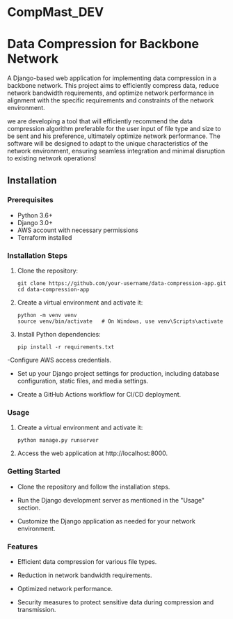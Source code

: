 # CompMast_DEV

    
# Data Compression for Backbone Network

A Django-based web application for implementing data compression in a backbone network. This project aims to efficiently compress data, reduce network bandwidth requirements, and optimize network performance in alignment with the specific requirements and constraints of the network environment.

we are developing a tool that will efficiently recommend the data compression algorithm preferable for the user input of file type and size to be sent and his preference, ultimately optimize network performance. The software will be designed to adapt to the unique characteristics of the network environment, ensuring seamless integration and minimal disruption to existing network operations!

## Installation

### Prerequisites

- Python 3.6+
- Django 3.0+
- AWS account with necessary permissions
- Terraform installed

### Installation Steps

1. Clone the repository:

   ```shell
   git clone https://github.com/your-username/data-compression-app.git
   cd data-compression-app
   
2. Create a virtual environment and activate it:

   ```shell
   python -m venv venv
   source venv/bin/activate   # On Windows, use venv\Scripts\activate

3. Install Python dependencies:

   ```shell
   pip install -r requirements.txt

 -Configure AWS access credentials.
 
 - Set up your Django project settings for production, including database configuration, 
   static files, and media settings.
 
 - Create a GitHub Actions workflow for CI/CD deployment.

 ### Usage 
1. Create a virtual environment and activate it:

   ```shell
   python manage.py runserver

2. Access the web application at http://localhost:8000.


### Getting Started
- Clone the repository and follow the installation steps.

- Run the Django development server as mentioned in the "Usage" section.

- Customize the Django application as needed for your network environment.

### Features
- Efficient data compression for various file types.

- Reduction in network bandwidth requirements.

- Optimized network performance.

- Security measures to protect sensitive data during compression and transmission.
